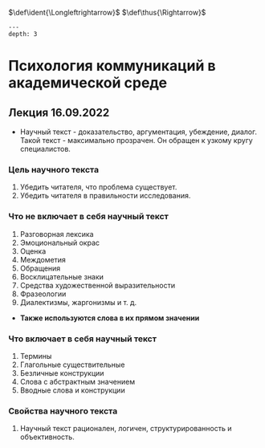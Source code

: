 <!-- Macros: start -->
$\newcommand{\block}[2]{\begin{#1} #2 \end{#1}}$
$\newcommand{\cases}[1]{\block{cases}{#1}}$
$\def\ident{\Longleftrightarrow}$
$\def\thus{\Rightarrow}$
$\newcommand{\set}[1]{ \left \{ #1 \right \} }$
$\newcommand{\brakets}[1]{ \left \( #1 \right \) }$
$\newcommand{\sharpbrakets}[1]{\left \langle #1 \right \rangle}$
$\newcommand{\mat}[1]{\block{Vmatrix}{#1}}$
$\newcommand{\det}[1]{\block{vmatrix}{#1}}$
$\newcommand{\pmat}[1]{\block{pmatrix}{#1}}$
$\newcommand{\upline}[1]{\overline{#1}}$
$\newcommand{\dnline}[1]{\underline{#1}}$
$\renewcommand{\geq}{\geqslant}$
$\renewcommand{\leq}{\leqslant}$
$\renewcommand{\phi}{\varphi}$
$\renewcommand{\epsilon}{\varepsilon}$
$\newcommand{\NN}{\mathbb{N}}$
$\newcommand{\ZZ}{\mathbb{Z}}$
$\newcommand{\RR}{\mathbb{R}}$
$\newcommand{\CC}{\mathbb{C}}$
$\newcommand{\FF}{\mathbb{F}}$
$\newcommand{\QQ}{\mathbb{Q}}$
$\newcommand{\EE}{\mathbb{E}}$
$\newcommand\E{\mathbbold{e}}$
$\newcommand\F{\mathbbold{f}}$
$\newcommand\G{\mathbbold{g}}$
$\renewcommand{\int}{\intop}$
$\newcommand{\ans}[1]{\textbf{Ответ}: #1.}$
$\newcommand{\norm}[1]{\left \lVert #1 \right \rVert}$
$\newcommand{\ord}[1]{\operatorname{ord}(#1)}$
$\renewcommand{\gcd}{\text{НОД}}$
$\newcommand{\lcm}{\text{НОК}}$
<!-- Macros: end -->
```{contents} Психология коммуникаций в академической среде
---
depth: 3
```
# Психология коммуникаций в академической среде

## Лекция 16.09.2022


- Научный текст  - доказательство, аргументация, убеждение, диалог. Такой текст - максимально прозрачен. Он обращен к узкому кругу специалистов.

### Цель научного текста
1. 	Убедить читателя, что проблема существует.
2. 	Убедить читателя в правильности исследования.

### Что не включает в себя научный текст

1. Разговорная лексика
2. Эмоциональный окрас
3. Оценка
4. Междометия
5. Обращения
6. Восклицательные знаки
7. Средства художественной выразительности
8. Фразеологии
9. Диалектизмы, жаргонизмы и т. д.

- **Также используются слова в их прямом значении**

### Что включает в себя научный текст
1. Термины
2. Глагольные существительные
3. Безличные конструкции
4. Слова с абстрактным значением
5. Вводные слова и конструкции

### Свойства научного текста
1. Научный текст рационален, логичен, структурированность и объективность.

